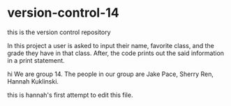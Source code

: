 # version-control-14
this is the version control repository

In this project a user is asked to input their name, favorite class, and the grade they have in that class. After, the code prints out the said information in a print statement.


hi
We are group 14. The people in our group are Jake Pace, Sherry Ren, Hannah Kuklinski.

this is hannah's first attempt to edit this file.

